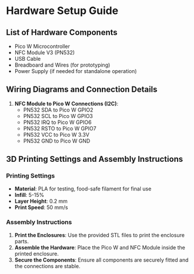 # Hardware Setup Guide

## List of Hardware Components
- Pico W Microcontroller
- NFC Module V3 (PN532)
- USB Cable
- Breadboard and Wires (for prototyping)
- Power Supply (if needed for standalone operation)

## Wiring Diagrams and Connection Details
1. **NFC Module to Pico W Connections (I2C)**:
   - PN532 SDA to Pico W GPIO2
   - PN532 SCL to Pico W GPIO3
   - PN532 IRQ to Pico W GPIO6
   - PN532 RSTO to Pico W GPIO7
   - PN532 VCC to Pico W 3.3V
   - PN532 GND to Pico W GND

## 3D Printing Settings and Assembly Instructions
### Printing Settings
- **Material**: PLA for testing, food-safe filament for final use
- **Infill**: 5-15%
- **Layer Height**: 0.2 mm
- **Print Speed**: 50 mm/s

### Assembly Instructions
1. **Print the Enclosures**: Use the provided STL files to print the enclosure parts.
2. **Assemble the Hardware**: Place the Pico W and NFC Module inside the printed enclosure.
3. **Secure the Components**: Ensure all components are securely fitted and the connections are stable.
